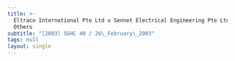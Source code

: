```yaml
---
title: >-
  Eltraco International Pte Ltd v Sennet Electrical Engineering Pte Ltd and
  Others
subtitle: "[2003] SGHC 40 / 26\_February\_2003"
tags: null
layout: single
---
```



